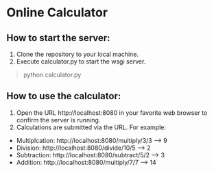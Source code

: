 # Online Calculator

## How to start the server:

1. Clone the repository to your local machine.
2. Execute calculator.py to start the wsgi server.
> python calculator.py

## How to use the calculator:

1. Open the URL http://localhost:8080 in your favorite web browser to confirm the server is running.
2. Calculations are submitted via the URL.  For example:
  * Multiplcation:  http://localhost:8080/multiply/3/3 --> 9
  * Division:  http://localhost:8080/divide/10/5 --> 2
  * Subtraction:  http://localhost:8080/subtract/5/2 --> 3
  * Addition:  http://localhost:8080/multiply/7/7 --> 14
